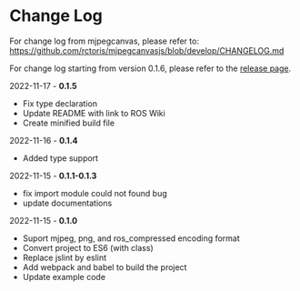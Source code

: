 # Change Log

For change log from mjpegcanvas, please refer to: https://github.com/rctoris/mjpegcanvasjs/blob/develop/CHANGELOG.md

For change log starting from version 0.1.6, please refer to the [release page](https://github.com/Techming/web-video-canvas/releases).

2022-11-17 - **0.1.5**

- Fix type declaration
- Update README with link to ROS Wiki
- Create minified build file

2022-11-16 - **0.1.4**

- Added type support

2022-11-15 - **0.1.1-0.1.3**

- fix import module could not found bug
- update documentations

2022-11-15 - **0.1.0**

- Suport mjpeg, png, and ros_compressed encoding format
- Convert project to ES6 (with class)
- Replace jslint by eslint
- Add webpack and babel to build the project
- Update example code
